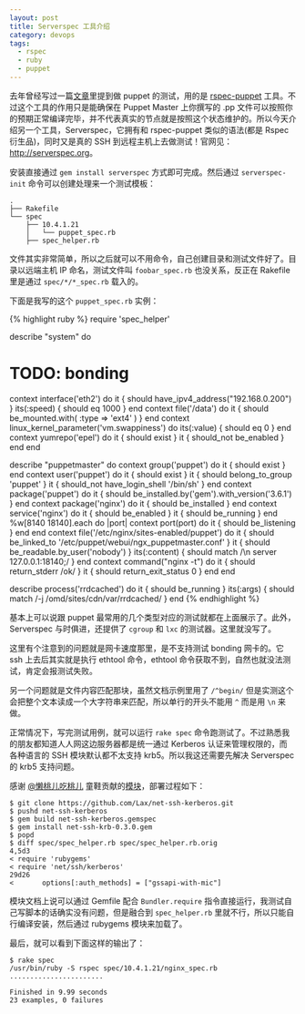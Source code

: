 ```yaml
---
layout: post
title: Serverspec 工具介绍
category: devops
tags:
  - rspec
  - ruby
  - puppet
---
```


去年曾经写过一篇[文章](http://chenlinux.com/2013/01/10/rspec-puppet-intro)里提到做 puppet 的测试，用的是 [rspec-puppet](http://rspec-puppet.com) 工具。不过这个工具的作用只是能确保在 Puppet Master 上你撰写的 .pp 文件可以按照你的预期正常编译完毕，并不代表真实的节点就是按照这个状态维护的。所以今天介绍另一个工具，Serverspec，它拥有和 rspec-puppet 类似的语法(都是 Rspec 衍生品)，同时又是真的 SSH 到远程主机上去做测试！官网见：<http://serverspec.org>。

安装直接通过 `gem install serverspec` 方式即可完成。然后通过 `serverspec-init` 命令可以创建处理来一个测试模板：

    .
    ├── Rakefile
    └── spec
        ├── 10.4.1.21
        │   └── puppet_spec.rb
        ├── spec_helper.rb

文件其实非常简单，所以之后就可以不用命令，自己创建目录和测试文件好了。目录以远端主机 IP 命名，测试文件叫 `foobar_spec.rb` 也没关系，反正在 Rakefile 里是通过 `spec/*/*_spec.rb` 载入的。

下面是我写的这个 `puppet_spec.rb` 实例：

{% highlight ruby %}
require 'spec_helper'

describe "system" do
  # TODO: bonding
  context interface('eth2') do
    it { should have_ipv4_address("192.168.0.200") }
    its(:speed) { should eq 1000 }
  end
  context file('/data') do
    it { should be_mounted.with( :type => 'ext4' ) }
  end
  context linux_kernel_parameter('vm.swappiness') do
      its(:value) { should eq 0 }
  end
  context yumrepo('epel') do
    it { should exist }
    it { should_not be_enabled }
  end
end

describe "puppetmaster" do
  context group('puppet') do
    it { should exist }
  end
  context user('puppet') do
    it { should exist }
    it { should belong_to_group 'puppet' }
    it { should_not have_login_shell '/bin/sh' }
  end
  context package('puppet') do
    it { should be_installed.by('gem').with_version('3.6.1') }
  end
  context package('nginx') do
    it { should be_installed }
  end
  context service('nginx') do
    it { should be_enabled   }
    it { should be_running   }
  end
  %w[8140 18140].each do |port|
    context port(port) do
      it { should be_listening }
    end
  end
  context file('/etc/nginx/sites-enabled/puppet') do
    it { should be_linked_to '/etc/puppet/webui/ngx_puppetmaster.conf' }
    it { should be_readable.by_user('nobody') }
    its(:content) { should match /\n  server 127.0.0.1:18140;/ }
  end
  context command("nginx -t") do
    it { should return_stderr /ok/ }
    it { should return_exit_status 0 }
  end
end

describe process('rrdcached') do
  it { should be_running }
  its(:args) { should match /-j \/omd\/sites\/cdn\/var\/rrdcached/ }
end
{% endhighlight %}

基本上可以说跟 puppet 最常用的几个类型对应的测试就都在上面展示了。此外，Serverspec 与时俱进，还提供了 `cgroup` 和 `lxc` 的测试器。这里就没写了。

这里有个注意到的问题就是网卡速度那里，是不支持测试 bonding 网卡的。它 ssh 上去后其实就是执行 ethtool 命令，ethtool 命令获取不到，自然也就没法测试，肯定会报测试失败。

另一个问题就是文件内容匹配那块，虽然文档示例里用了 `/^begin/` 但是实测这个会把整个文本读成一个大字符串来匹配，所以单行的开头不能用 `^` 而是用 `\n` 来做。

正常情况下，写完测试用例，就可以运行 `rake spec` 命令跑测试了。不过熟悉我的朋友都知道人人网这边服务器都是统一通过 Kerberos 认证来管理权限的，而 各种语言的 SSH 模块默认都不太支持 krb5。所以我这还需要先解决 Serverspec 的 krb5 支持问题。

感谢 [@懒桃儿吃桃儿](http://weibo.com/u/1653644220) 童鞋贡献的[模块](https://github.com/Lax/net-ssh-kerberos)，部署过程如下：

    $ git clone https://github.com/Lax/net-ssh-kerberos.git
    $ pushd net-ssh-kerberos
    $ gem build net-ssh-kerberos.gemspec
    $ gem install net-ssh-krb-0.3.0.gem
    $ popd
    $ diff spec/spec_helper.rb spec/spec_helper.rb.orig
    4,5d3
    < require 'rubygems'
    < require 'net/ssh/kerberos'
    29d26
    <       options[:auth_methods] = ["gssapi-with-mic"]

模块文档上说可以通过 Gemfile 配合 `Bundler.require` 指令直接运行，我测试自己写脚本的话确实没有问题，但是融合到 `spec_helper.rb` 里就不行，所以只能自行编译安装，然后通过 rubygems 模块来加载了。

最后，就可以看到下面这样的输出了：

    $ rake spec
    /usr/bin/ruby -S rspec spec/10.4.1.21/nginx_spec.rb
    .......................
    
    Finished in 9.99 seconds
    23 examples, 0 failures

